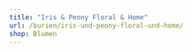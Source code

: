 ```yaml
---
title: "Iris & Peony Floral & Home"
url: /burien/iris-und-peony-floral-und-home/
shop: Blumen
---
```

